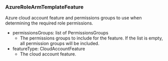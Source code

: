 ### AzureRoleArmTemplateFeature
Azure cloud account feature and permissions groups to use when determining the required role permissions.

- permissionsGroups: list of PermissionsGroups
  - The permissions groups to include for the feature. If the list is empty, all permission groups will be included.
- featureType: CloudAccountFeature
  - The cloud account feature.

